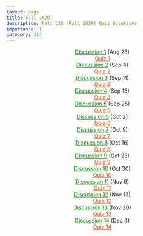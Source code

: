 ```yaml
---
layout: page
title: Fall 2020
description: Math 110 (Fall 2020) Quiz Solutions
importance: 1
category: 110
---
```

<html>
<style>
	td {
      text-align: center;
    }
</style>

<body>

<center><a href="{{ site.url }}/assets/teaching/110f20/110DIS(0828).pdf" style="color:green">Discussion 1</a> (Aug 28)</center>

<center><a href="{{ site.url }}/assets/teaching/110f20/Q1.pdf" style="color:orangered">Quiz 1</a></center>

<center><a href="{{ site.url }}/assets/teaching/110f20/110DIS(0904).pdf" style="color:green">Discussion 2</a> (Sep 4)</center>

<center><a href="{{ site.url }}/assets/teaching/110f20/Q2.pdf" style="color:orangered">Quiz 2</a></center>

<center><a href="{{ site.url }}/assets/teaching/110f20/110DIS(0911).pdf" style="color:green">Discussion 3</a> (Sep 11)</center>

<center><a href="{{ site.url }}/assets/teaching/110f20/Q3.pdf" style="color:orangered">Quiz 3</a></center>

<center><a href="{{ site.url }}/assets/teaching/110f20/110DIS(0918).pdf" style="color:green">Discussion 4</a> (Sep 18)</center>

<center><a href="{{ site.url }}/assets/teaching/110f20/Q4.pdf" style="color:orangered">Quiz 4</a></center>

<center><a href="{{ site.url }}/assets/teaching/110f20/110DIS(0925).pdf" style="color:green">Discussion 5</a> (Sep 25)</center>

<center><a href="{{ site.url }}/assets/teaching/110f20/Q5.pdf" style="color:orangered">Quiz 5</a></center>

<center><a href="{{ site.url }}/assets/teaching/110f20/110DIS(1002).pdf" style="color:green">Discussion 6</a> (Oct 2)</center>

<center><a href="{{ site.url }}/assets/teaching/110f20/Q6.pdf" style="color:orangered">Quiz 6</a></center>

<center><a href="{{ site.url }}/assets/teaching/110f20/110DIS(1009).pdf" style="color:green">Discussion 7</a> (Oct 9)</center>

<center><a href="{{ site.url }}/assets/teaching/110f20/Q7.pdf" style="color:orangered">Quiz 7</a></center>

<center><a href="{{ site.url }}/assets/teaching/110f20/110DIS(1016).pdf" style="color:green">Discussion 8</a> (Oct 16)</center>

<center><a href="{{ site.url }}/assets/teaching/110f20/Q8.pdf" style="color:orangered">Quiz 8</a></center>

<center><a href="{{ site.url }}/assets/teaching/110f20/110DIS(1023).pdf" style="color:green">Discussion 9</a> (Oct 23)</center>

<center><a href="{{ site.url }}/assets/teaching/110f20/Q9.pdf" style="color:orangered">Quiz 9</a></center>

<center><a href="{{ site.url }}/assets/teaching/110f20/110DIS(1030).pdf" style="color:green">Discussion 10</a> (Oct 30)</center>

<center><a href="{{ site.url }}/assets/teaching/110f20/Q10.pdf" style="color:orangered">Quiz 10</a></center>

<center><a href="{{ site.url }}/assets/teaching/110f20/110DIS(1106).pdf" style="color:green">Discussion 11</a> (Nov 6)</center>

<center><a href="{{ site.url }}/assets/teaching/110f20/Q11.pdf" style="color:orangered">Quiz 11</a></center>

<center><a href="{{ site.url }}/assets/teaching/110f20/110DIS(1113).pdf" style="color:green">Discussion 12</a> (Nov 13)</center>

<center><a href="{{ site.url }}/assets/teaching/110f20/Q12.pdf" style="color:orangered">Quiz 12</a></center>

<center><a href="{{ site.url }}/assets/teaching/110f20/110DIS(1120).pdf" style="color:green">Discussion 13</a> (Nov 20)</center>

<center><a href="{{ site.url }}/assets/teaching/110f20/Q13.pdf" style="color:orangered">Quiz 13</a></center>

<center><a href="{{ site.url }}/assets/teaching/110f20/110DIS(1204).pdf" style="color:green">Discussion 14</a> (Dec 4)</center>

<center><a href="{{ site.url }}/assets/teaching/110f20/Q14.pdf" style="color:orangered">Quiz 14</a></center>
	
</body>

</html>
